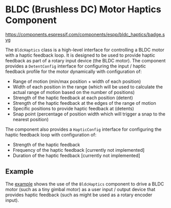 # BLDC (Brushless DC) Motor Haptics Component

https://components.espressif.com/components/espp/bldc_haptics/badge.svg

The `BldcHaptics` class is a high-level interface for controlling a BLDC motor
with a haptic feedback loop. It is designed to be used to provide haptic
feedback as part of a rotary input device (the BLDC motor). The component
provides a `DetentConfig` interface for configuring the input / haptic feedback
profile for the motor dynamically with configuration of:

  - Range of motion (min/max position + width of each position)
  - Width of each position in the range (which will be used to calculate the
    actual range of motion based on the number of positions)
  - Strength of the haptic feedback at each position (detent)
  - Strength of the haptic feedback at the edges of the range of motion
  - Specific positions to provide haptic feedback at (detents)
  - Snap point (percentage of position width which will trigger a snap to the
    nearest position)

The component also provides a `HapticConfig` interface for configuring the
haptic feedback loop with configuration of:

  - Strength of the haptic feedback
  - Frequency of the haptic feedback [currently not implemented]
  - Duration of the haptic feedback [currently not implemented]

## Example

The [example](./example) shows the use of the `BldcHaptics` component to drive a
BLDC motor (such as a tiny gimbal motor) as a user input / output device that
provides haptic feedback (such as might be used as a rotary encoder input).


